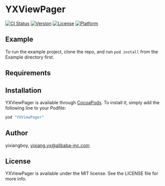 # YXViewPager

[![CI Status](http://img.shields.io/travis/yixiangboy/YXViewPager.svg?style=flat)](https://travis-ci.org/yixiangboy/YXViewPager)
[![Version](https://img.shields.io/cocoapods/v/YXViewPager.svg?style=flat)](http://cocoapods.org/pods/YXViewPager)
[![License](https://img.shields.io/cocoapods/l/YXViewPager.svg?style=flat)](http://cocoapods.org/pods/YXViewPager)
[![Platform](https://img.shields.io/cocoapods/p/YXViewPager.svg?style=flat)](http://cocoapods.org/pods/YXViewPager)

## Example

To run the example project, clone the repo, and run `pod install` from the Example directory first.

## Requirements

## Installation

YXViewPager is available through [CocoaPods](http://cocoapods.org). To install
it, simply add the following line to your Podfile:

```ruby
pod "YXViewPager"
```

## Author

yixiangboy, yixiang.yx@alibaba-inc.com

## License

YXViewPager is available under the MIT license. See the LICENSE file for more info.
